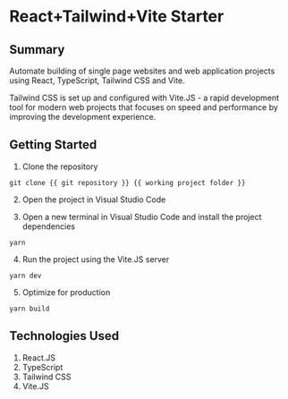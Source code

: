 # React+Tailwind+Vite Starter

## Summary

Automate building of single page websites and web application projects using React, TypeScript, Tailwind CSS and Vite.

Tailwind CSS is set up and configured with Vite.JS - a rapid development tool for modern web projects that focuses on speed and performance by improving the development experience.

## Getting Started

1. Clone the repository

```
git clone {{ git repository }} {{ working project folder }}
```

2. Open the project in Visual Studio Code

3. Open a new terminal in Visual Studio Code and install the project dependencies

```
yarn
```

4. Run the project using the Vite.JS server

```
yarn dev
```

5. Optimize for production

```
yarn build
```

## Technologies Used

1. React.JS
1. TypeScript
1. Tailwind CSS
1. Vite.JS
